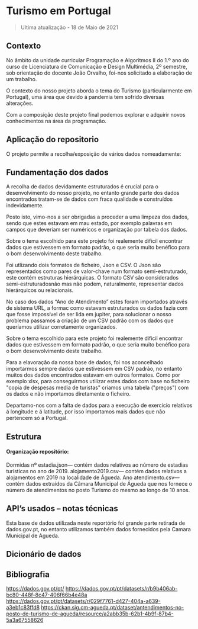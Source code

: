 <h1>Turismo em Portugal</h1>

> Ultima atualização - 18 de Maio de 2021

## Contexto

No âmbito da unidade curricular Programação e Algoritmos II do 1.º ano do curso de Licenciatura de Comunicação e Design Multimédia, 2º semestre, sob orientação do docente João Orvalho, foi-nos solicitado a elaboração de um trabalho.

O contexto do nosso projeto aborda o tema do Turismo (particularmente em Portugal), uma área que devido á pandemia tem sofrido diversas alterações.

Com a composição deste projeto final podemos explorar e adquirir novos conhecimentos na área da programação.

## Aplicação do repositorio
O projeto permite a recolha/exposição de vários dados nomeadamente:
	
## Fundamentação dos dados

A recolha de dados devidamente estruturados é crucial para o desenvolvimento do nosso projeto, no entanto grande parte dos dados encontrados tratam-se de dados com fraca qualidade e construídos indevidamente. 

Posto isto, vimo-nos a ser obrigadas a proceder a uma limpeza dos dados, sendo que estes estavam em mau estado, por exemplo palavras em campos que deveriam ser numéricos e organização por tabela dos dados.

Sobre o tema escolhido para este projeto foi realemente dificil encontrar dados que estivessem em formato padrão, o que seria muito benéfico para o bom desenvolvimento deste trabalho.

Foi utlizando dois formatos de ficheiro, Json e CSV. O Json são representados como pares de valor-chave num formato semi-estruturado, este contém estruturas hierárquicas. O formato CSV são considerados semi-estruturadosnão mas não podem, naturalmente, representar dados hierárquicos ou relacionais.

No caso dos dados “Ano de Atendimento” estes foram importados através de sistema URL, a formac como estavam estruturados os dados fazia com que fosse impossível de ser lida em jupiter, para solucionar o nosso problema passamos a criação de um CSV padrão com os dados que queríamos utilizar corretamente organizados.

Sobre o tema escolhido para este projeto foi realemente dificil encontrar dados que estivessem em formato padrão, o que seria muito benéfico para o bom desenvolvimento deste trabalho.

Para a elavoração da nossa base de dados, foi nos aconcelhado importarmos sempre dados que estivessem em CSV padrão, no entanto muitos dos dados encontrados estavam em outros formatos. Como por exemplo xlsx, para conseguirmos utilizar estes dados com base no ficheiro "copia de despesas media de turistas" criamos uma tabela ("preços") com os dados e não importamos diretamente o ficheiro.

Departamo-nos com a falta de dados para a execução de exercicio relativos á longitude e á latitude, por isso importamos mais dados que não pertencem só a Portugal.

## Estrutura
#### Organização repositório:
Dormidas nº estadia.json— contém dados relativos ao número de estadias turísticas no ano de 2019.
alojamento2019.csv— contém dados relativos a alojamentos em 2019 na localidade de Águeda.
Ano atendimento.csv— contém dados extraídos da Câmara Municipal de Águeda que nos fornece o número de atendimentos no posto Turismo do mesmo ao longo de 10 anos.

## API’s usados – notas técnicas
Esta base de dados utilizada neste reportório foi grande parte retirada de dados.gov.pt, no entanto utilizamos também dados fornecidos pela Camara Municipal de Agueda.
	
## Dicionário de dados
	
## Bibliografia
https://dados.gov.pt/pt/
https://dados.gov.pt/pt/datasets/r/b9b406ab-bc80-448f-8c47-406f66b4e48a
https://dados.gov.pt/pt/datasets/r/029f7761-d427-404a-a639-a3eb1c83ffd8
https://ckan.sig.cm-agueda.pt/dataset/antendimentos-no-posto-de-turismo-de-agueda/resource/a2abb35b-62b1-4b9f-87b4-5a3a67558626
